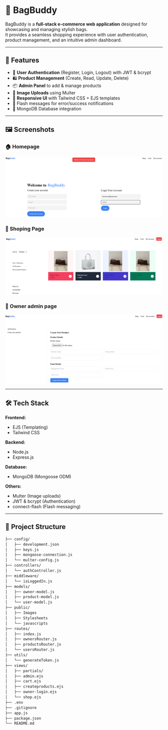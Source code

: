 # 👜 BagBuddy

BagBuddy is a **full-stack e-commerce web application** designed for showcasing and managing stylish bags.  
It provides a seamless shopping experience with user authentication, product management, and an intuitive admin dashboard.

---

## 🚀 Features

- 👤 **User Authentication** (Register, Login, Logout) with JWT & bcrypt  
- 🛍️ **Product Management** (Create, Read, Update, Delete)  
- 📦 **Admin Panel** to add & manage products  
- 📸 **Image Uploads** using Multer  
- 🎨 **Responsive UI** with Tailwind CSS + EJS templates  
- 🔑 Flash messages for error/success notifications  
- 💾 MongoDB Database integration  

---
## 🖼️ Screenshots

### 🏠 Homepage
![Homepage](./public/images/homepage%20SS.png)


### 👥 Shoping Page
![Members](./public/images//shop%20SS.png)

### 👥 Owner admin page
![Members](./public/images/admin%20SS.png)

---
## 🛠️ Tech Stack

**Frontend:**  
- EJS (Templating)  
- Tailwind CSS  

**Backend:**  
- Node.js  
- Express.js  

**Database:**  
- MongoDB (Mongoose ODM)  

**Others:**  
- Multer (Image uploads)  
- JWT & bcrypt (Authentication)  
- connect-flash (Flash messaging)  

---

## 📁 Project Structure

```bash
├── config/
│   ├── development.json
│   ├── keys.js
│   ├── mongoose-connection.js
│   └── multer-config.js
├── controllers/
│   └── authController.js
├── middleware/
│   └── isLoggedIn.js
├── models/
│   ├── owner-model.js
│   ├── product-model.js
│   └── user-model.js
├── public/
│   ├── Images
│   ├── Stylesheets
│   └── javascripts
├── routes/
│   ├── index.js
│   ├── ownersRouter.js
│   ├── productsRouter.js
│   └── usersRouter.js
├── utils/
│   └── generateToken.js
├── views/
│   ├── partials/
│   ├── admin.ejs
│   ├── cart.ejs
│   ├── createproducts.ejs
│   ├── owner-login.ejs
│   └── shop.ejs
├── .env
├── .gitignore
├── app.js
├── package.json
└── README.md

